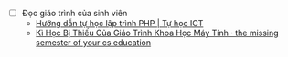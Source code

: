 - [ ] Đọc giáo trình của sinh viên 
	- [Hướng dẫn tự học lập trình PHP | Tự học ICT](https://tuhocict.com/huong-dan-tu-hoc-lap-trinh-php/)
	- [Kì Học Bị Thiếu Của Giáo Trình Khoa Học Máy Tính · the missing semester of your cs education](https://missing-semester-vn.github.io/)
